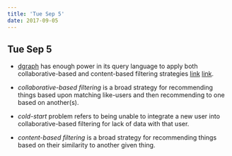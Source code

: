 ```yaml
---
title: 'Tue Sep 5'
date: 2017-09-05
---
```


## Tue Sep 5

- [dgraph](https://dgraph.io) has enough power in its query language to apply both collaborative-based and content-based filtering strategies [link](https://blog.dgraph.io/post/recommendation) [link](https://blog.dgraph.io/post/recommendation2/).

- _collaborative-based filtering_ is a broad strategy for recommending things based upon matching like-users and then recommending to one based on another(s).

- _cold-start_ problem refers to being unable to integrate a new user into collaborative-based filtering for lack of data with that user.

- _content-based filtering_ is a broad strategy for recommending things based on their similarity to another given thing.
